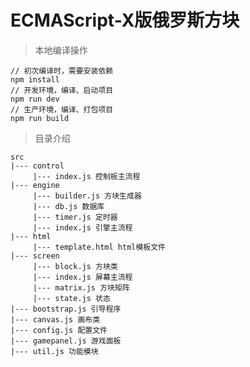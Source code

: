 # ECMAScript-X版俄罗斯方块

> 本地编译操作

    // 初次编译时，需要安装依赖
    npm install
    // 开发环境，编译、启动项目
    npm run dev    
    // 生产环境，编译、打包项目
    npm run build

> 目录介绍

    src
    |--- control
         |--- index.js 控制板主流程
    |--- engine
         |--- builder.js 方块生成器
         |--- db.js 数据库
         |--- timer.js 定时器
         |--- index.js 引擎主流程
    |--- html
         |--- template.html html模板文件
    |--- screen
         |--- block.js 方块类
         |--- index.js 屏幕主流程
         |--- matrix.js 方块矩阵
         |--- state.js 状态
    |--- bootstrap.js 引导程序
    |--- canvas.js 画布类
    |--- config.js 配置文件
    |--- gamepanel.js 游戏面板    
    |--- util.js 功能模块